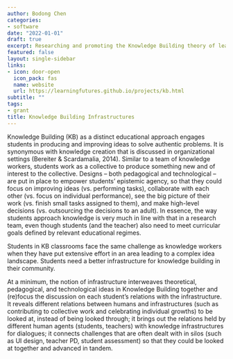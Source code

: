 ```yaml
---
author: Bodong Chen
categories:
- software
date: "2022-01-01"
draft: true
excerpt: Researching and promoting the Knowledge Building theory of learning, pedagogy, and technology.
featured: false
layout: single-sidebar
links:
- icon: door-open
  icon_pack: fas
  name: website
  url: https://learningfutures.github.io/projects/kb.html
subtitle: ""
tags:
- grant
title: Knowledge Building Infrastructures
---
```


Knowledge Building (KB) as a distinct educational approach engages students in producing and improving ideas to solve authentic problems. It is synonymous with knowledge creation that is discussed in organizational settings (Bereiter & Scardamalia, 2014). Similar to a team of knowledge workers, students work as a collective to produce something new and of interest to the collective. Designs – both pedagogical and technological – are put in place to empower students’ epistemic agency, so that they could focus on improving ideas (vs. performing tasks), collaborate with each other (vs. focus on individual performance), see the big picture of their work (vs. finish small tasks assigned to them), and make high-level decisions (vs. outsourcing the decisions to an adult). In essence, the way students approach knowledge is very much in line with that in a research team, even though students (and the teacher) also need to meet curricular goals defined by relevant educational regimes.

Students in KB classrooms face the same challenge as knowledge workers when they have put extensive effort in an area leading to a complex idea landscape. Students need a better infrastructure for knowledge building in their community.

At a minimum, the notion of infrastructure interweaves theoretical, pedagogical, and technological ideas in Knowledge Building together and (re)focus the discussion on each student’s relations with the infrastructure. It reveals different relations between humans and infrastructures (such as contributing to collective work and celebrating individual growths) to be looked at, instead of being looked through; it brings out the relations held by different human agents (students, teachers) with knowledge infrastructures for dialogues; it connects challenges that are often dealt with in silos (such as UI design, teacher PD, student assessment) so that they could be looked at together and advanced in tandem.
